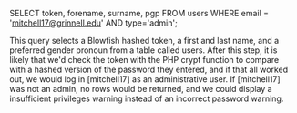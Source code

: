 SELECT token, forename, surname, pgp FROM users WHERE email = 'mitchell17@grinnell.edu' AND type='admin';

This query selects a Blowfish hashed token, a first and last name, and a preferred gender pronoun from a table called users. After this step, it is likely that we'd check the token with the PHP crypt function to compare with a hashed version of the password they entered, and if that all worked out, we would log in [mitchell17] as an administrative user. If [mitchell17] was not an admin, no rows would be returned, and we could display a insufficient privileges warning instead of an incorrect password warning.
